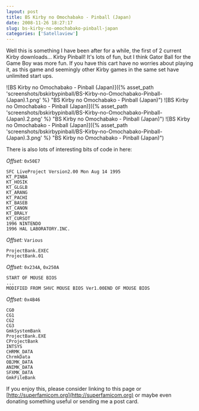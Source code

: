 ```yaml
---
layout: post
title: BS Kirby no Omochabako - Pinball (Japan)
date: 2008-11-26 18:27:17
slug: bs-kirby-no-omochabako-pinball-japan
categories: ['Satellaview']
---
```


Well this is something I have been after for a while, the first of 2 current Kirby downloads... Kirby Pinball! It's lots of fun, but I think Gator Ball for the Game Boy was more fun. If you have this cart have no worries about playing it, as this game and seemingly other Kirby games in the same set have unlimited start ups.

![BS Kirby no Omochabako - Pinball (Japan)]({% asset_path 'screenshots/bskirbypinball/BS-Kirby-no-Omochabako-Pinball-(Japan).1.png' %} "BS Kirby no Omochabako - Pinball (Japan)")
![BS Kirby no Omochabako - Pinball (Japan)]({% asset_path 'screenshots/bskirbypinball/BS-Kirby-no-Omochabako-Pinball-(Japan).2.png' %} "BS Kirby no Omochabako - Pinball (Japan)")
![BS Kirby no Omochabako - Pinball (Japan)]({% asset_path 'screenshots/bskirbypinball/BS-Kirby-no-Omochabako-Pinball-(Japan).3.png' %} "BS Kirby no Omochabako - Pinball (Japan)")


There is also lots of interesting bits of code in here:

_Offset:_ `0x50E7`

```
SFC LiveProject Version2.00 Mon Aug 14 1995
KT_PINBA
KT_HOSIK
KT_GLGLB
KT_ARANG
KT_PACHI
KT_BASEB
KT_CANON
KT_BRALY
KT_CURSOT
1996 NINTENDO
1996 HAL LABORATORY.INC.
```

_Offset:_ `Various`

```
ProjectBank.EXEC
ProjectBank.01
```

_Offset:_ `0x234A`, `0x250A`

```
START OF MOUSE BIOS
...
MODIFIED FROM SHVC MOUSE BIOS Ver1.00END OF MOUSE BIOS
```

_Offset:_ `0x4B46`

```
CG0
CG1
CG2
CG3
GmkSystemBank
ProjectBank.EXE
CProjectBank
INTSYS
CHRMK_DATA
ChrmkData
OBJMK_DATA
ANIMK_DATA
SFXMK_DATA
GmkFileBank
```

If you enjoy this, please consider linking to this page or [http://superfamicom.org](http://superfamicom.org) or maybe even donating something useful or sending me a post card.
